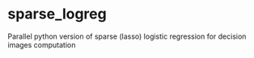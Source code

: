 # sparse_logreg
Parallel python version of sparse (lasso) logistic regression for decision images computation
